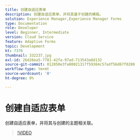 ```yaml
---
title: 创建自适应表单
description: 创建自适应表单，并将其基于创建的模板。
solution: Experience Manager,Experience Manager Forms
type: Documentation
role: Developer
level: Beginner, Intermediate
version: Cloud Service
feature: Adaptive Forms
topic: Development
kt: 7376
thumbnail: 332237.jpg
exl-id: 26d26ea5-7781-42fa-97ad-713543a8d132
source-git-commit: 012850e3fa80021317f59384c57adf56d67f0280
workflow-type: tm+mt
source-wordcount: '0'
ht-degree: 0%

---
```


# 创建自适应表单

创建自适应表单，并将其与创建的主题相关联。

>[!VIDEO](https://video.tv.adobe.com/v/332237?quality=12&learn=on)
